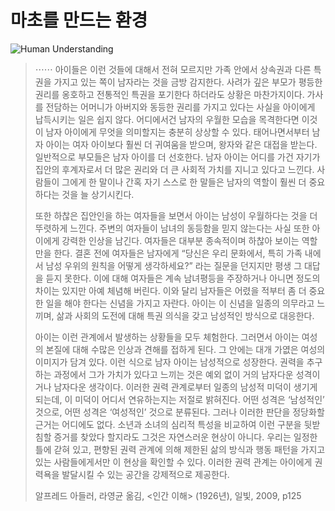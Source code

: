 # 마초를 만드는 환경

![Human Understanding](https://cdn.myeongjae.kim/2016/02/10/human_understanding.jpg)

> ⋯⋯ 아이들은 이런 것들에 대해서 전혀 모르지만 가족 안에서 상속권과 다른 특권을 가지고 있는 쪽이 남자라는 것을 금방 감지한다. 사려가 깊은 부모가 평등한 권리를 옹호하고 전통적인 특권을 포기한다 하더라도 상황은 마찬가지이다. 가사를 전담하는 어머니가 아버지와 동등한 권리를 가지고 있다는 사실을 아이에게 납득시키는 일은 쉽지 않다. 어디에서건 남자의 우월한 모습을 목격한다면 이것이 남자 아이에게 무엇을 의미할지는 충분히 상상할 수 있다. 태어나면서부터 남자 아이는 여자 아이보다 훨씬 더 귀여움을 받으며, 왕자와 같은 대접을 받는다. 일반적으로 부모들은 남자 아이를 더 선호한다. 남자 아이는 어디를 가건 자기가 집안의 후계자로서 더 많은 권리와 더 큰 사회적 가치를 지니고 있다고 느낀다. 사람들이 그에게 한 말이나 간혹 자기 스스로 한 말들은 남자의 역할이 훨씬 더 중요하다는 것을 늘 상기시킨다.
>
> 또한 하찮은 집안인을 하는 여자들을 보면서 아이는 남성이 우월하다는 것을 더 뚜렷하게 느낀다. 주변의 여자들이 남녀의 동등함을 믿지 않는다는 사실 또한 아이에게 강력한 인상을 남긴다. 여자들은 대부분 종속적이며 하찮아 보이는 역할만을 한다. 결혼 전에 여자들은 남자에게 “당신은 우리 문화에서, 특히 가족 내에서 남성 우위의 원칙을 어떻게 생각하세요?” 라는 질문을 던지지만 평생 그 대답을 듣지 못한다. 이에 대해 여자들은 계속 남녀평등을 주장하거나 아니면 정도의 차이는 있지만 아예 체념해 버린다. 이와 달리 남자들은 어렸을 적부터 좀 더 중요한 일을 해야 한다는 신념을 가지고 자란다. 아이는 이 신념을 일종의 의무라고 느끼며, 삶과 사회의 도전에 대해 특권 의식을 갖고 남성적인 방식으로 대응한다.
>
> 아이는 이런 관계에서 발생하는 상황들을 모두 체험한다. 그러면서 아이는 여성의 본질에 대해 수많은 인상과 견해를 접하게 된다. 그 안에는 대개 가엾은 여성의 이미지가 담겨 있다. 이런 식으로 남자 아이는 남성적으로 성장한다. 권력을 추구하는 과정에서 그가 가치가 있다고 느끼는 것은 예외 없이 거의 남자다운 성격이거나 남자다운 생각이다. 이러한 권력 관계로부터 일종의 남성적 미덕이 생기게 되는데, 이 미덕이 어디서 연유하는지는 저절로 밝혀진다. 어떤 성격은 ‘남성적인’ 것으로, 어떤 성격은 ‘여성적인’ 것으로 분류된다. 그러나 이러한 판단을 정당화할 근거는 어디에도 없다. 소년과 소녀의 심리적 특성을 비교하여 이런 구분을 뒷받침할 증거를 찾았다 할지라도 그것은 자연스러운 현상이 아니다. 우리는 일정한 틀에 갇혀 있고, 편향된 권력 관계에 의해 제한된 삶의 방식과 행동 패턴을 가지고 있는 사람들에게서만 이 현상을 확인할 수 있다. 이러한 권력 관계는 아이에게 권력욕을 발달시킬 수 있는 공간을 강제적으로 제공한다.
>
> 알프레드 아들러, 라영균 옮김, <인간 이해> (1926년), 일빛, 2009, p125
